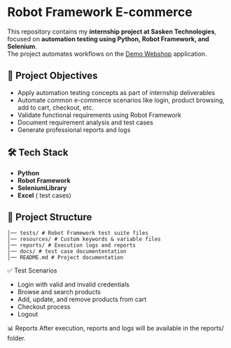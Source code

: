 # Robot Framework E-commerce

This repository contains my **internship project at Sasken Technologies**, focused on **automation testing using Python, Robot Framework, and Selenium**.  
The project automates workflows on the [Demo Webshop](https://demowebshop.tricentis.com/) application.

## 📌 Project Objectives
- Apply automation testing concepts as part of internship deliverables
- Automate common e-commerce scenarios like login, product browsing, add to cart, checkout, etc.
- Validate functional requirements using Robot Framework
- Document requirement analysis and test cases
- Generate professional reports and logs

## 🛠️ Tech Stack
- **Python**
- **Robot Framework**
- **SeleniumLibrary**
- **Excel** ( test cases)

## 📂 Project Structure
```robotframework-ecommerce/
│── tests/ # Robot Framework test suite files
│── resources/ # Custom keywords & variable files
│── reports/ # Execution logs and reports
│── docs/ # test case documententation
│── README.md # Project documentation
```


✅ Test Scenarios
- Login with valid and invalid credentials
- Browse and search products
- Add, update, and remove products from cart
- Checkout process
- Logout

📊 Reports
After execution, reports and logs will be available in the reports/ folder.



